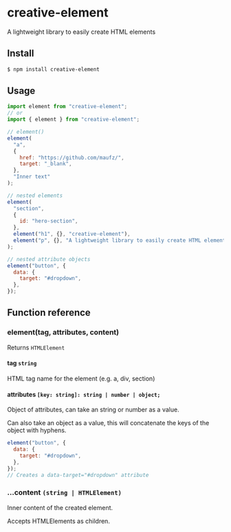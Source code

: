 # creative-element

A lightweight library to easily create HTML elements

## Install

```bash
$ npm install creative-element
```

## Usage

```js
import element from "creative-element";
// or
import { element } from "creative-element";

// element()
element(
  "a",
  {
    href: "https://github.com/maufz/",
    target: "_blank",
  },
  "Inner text"
);

// nested elements
element(
  "section",
  {
    id: "hero-section",
  },
  element("h1", {}, "creative-element"),
  element("p", {}, "A lightweight library to easily create HTML elements")
);

// nested attribute objects
element("button", {
  data: {
    target: "#dropdown",
  },
});
```

## Function reference

### element(tag, attributes, content)

Returns `HTMLElement`

#### tag `string`

HTML tag name for the element (e.g. a, div, section)

#### attributes `[key: string]: string | number | object;`

Object of attributes, can take an string or number as a value.

Can also take an object as a value, this will concatenate the keys of the object with hyphens.

```js
element("button", {
  data: {
    target: "#dropdown",
  },
});
// Creates a data-target="#dropdown" attribute
```

### ...content `(string | HTMLElement)`

Inner content of the created element.

Accepts HTMLElements as children.
